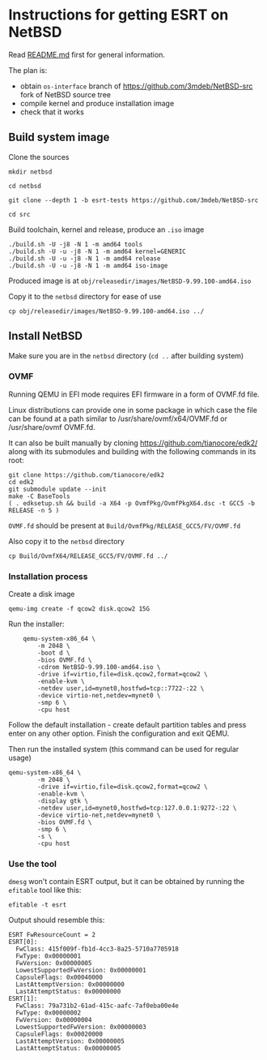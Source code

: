 # Instructions for getting ESRT on NetBSD

Read [README.md](./README.md) first for general information.

The plan is:
 * obtain `os-interface` branch of https://github.com/3mdeb/NetBSD-src fork of
   NetBSD source tree
 * compile kernel and produce installation image
 * check that it works

## Build system image

Clone the sources
```
mkdir netbsd

cd netbsd

git clone --depth 1 -b esrt-tests https://github.com/3mdeb/NetBSD-src

cd src
```

Build toolchain, kernel and release, produce an `.iso` image
```
./build.sh -U -j8 -N 1 -m amd64 tools
./build.sh -U -u -j8 -N 1 -m amd64 kernel=GENERIC
./build.sh -U -u -j8 -N 1 -m amd64 release
./build.sh -U -u -j8 -N 1 -m amd64 iso-image
```

Produced image is at `obj/releasedir/images/NetBSD-9.99.100-amd64.iso`

Copy it to the `netbsd` directory for ease of use

```
cp obj/releasedir/images/NetBSD-9.99.100-amd64.iso ../
```

## Install NetBSD

Make sure you are in the `netbsd` directory (`cd ..` after building system)

### OVMF

Running QEMU in EFI mode requires EFI firmware in a form of OVMF.fd file.

Linux distributions can provide one in some package in which case the file can 
be found at a path similar to /usr/share/ovmf/x64/OVMF.fd or /usr/share/ovmf
OVMF.fd.

It can also be built manually by cloning https://github.com/tianocore/edk2/ 
along with its submodules and building with the following commands in its root:

```
git clone https://github.com/tianocore/edk2
cd edk2
git submodule update --init
make -C BaseTools
( . edksetup.sh && build -a X64 -p OvmfPkg/OvmfPkgX64.dsc -t GCC5 -b RELEASE -n 5 )
```

`OVMF.fd` should be present at `Build/OvmfPkg/RELEASE_GCC5/FV/OVMF.fd`

Also copy it to the `netbsd` directory

```
cp Build/OvmfX64/RELEASE_GCC5/FV/OVMF.fd ../
```

### Installation process

Create a disk image

```
qemu-img create -f qcow2 disk.qcow2 15G
```

Run the installer:

```
    qemu-system-x86_64 \
        -m 2048 \
        -boot d \
        -bios OVMF.fd \
        -cdrom NetBSD-9.99.100-amd64.iso \
        -drive if=virtio,file=disk.qcow2,format=qcow2 \
        -enable-kvm \
        -netdev user,id=mynet0,hostfwd=tcp::7722-:22 \
        -device virtio-net,netdev=mynet0 \
        -smp 6 \
        -cpu host
```

Follow the default installation - create default partition tables and press
enter on any other option. Finish the configuration and exit QEMU.

Then run the installed system (this command can be used for regular usage)

```
qemu-system-x86_64 \
        -m 2048 \
        -drive if=virtio,file=disk.qcow2,format=qcow2 \
        -enable-kvm \
        -display gtk \
        -netdev user,id=mynet0,hostfwd=tcp:127.0.0.1:9272-:22 \
        -device virtio-net,netdev=mynet0 \
        -bios OVMF.fd \
        -smp 6 \
        -s \
        -cpu host
```

### Use the tool

`dmesg` won't contain ESRT output, but it can be obtained by running the
`efitable` tool like this:

```
efitable -t esrt
```

Output should resemble this:

```
ESRT FwResourceCount = 2
ESRT[0]:
  FwClass: 415f009f-fb1d-4cc3-8a25-5710a7705918
  FwType: 0x00000001
  FwVersion: 0x00000005
  LowestSupportedFwVersion: 0x00000001
  CapsuleFlags: 0x00040000
  LastAttemptVersion: 0x00000000
  LastAttemptStatus: 0x00000000
ESRT[1]:
  FwClass: 79a731b2-61ad-415c-aafc-7af0eba00e4e
  FwType: 0x00000002
  FwVersion: 0x00000004
  LowestSupportedFwVersion: 0x00000003
  CapsuleFlags: 0x00020000
  LastAttemptVersion: 0x00000005
  LastAttemptStatus: 0x00000005
```
